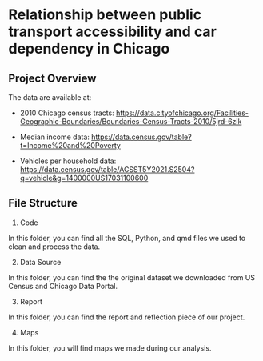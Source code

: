 # Relationship between public transport accessibility and car dependency in Chicago

## Project Overview

The data are available at:
* 2010 Chicago census tracts: https://data.cityofchicago.org/Facilities-Geographic-Boundaries/Boundaries-Census-Tracts-2010/5jrd-6zik

* Median income data: https://data.census.gov/table?t=Income%20and%20Poverty

* Vehicles per household data: https://data.census.gov/table/ACSST5Y2021.S2504?q=vehicle&g=1400000US17031100600

## File Structure

1. Code

In this folder, you can find all the SQL, Python, and qmd files we used to clean and process the data.

2. Data Source

In this folder, you can find the the original dataset we downloaded from US Census and Chicago Data Portal.

3. Report

In this folder, you can find the report and reflection piece of our project.

4. Maps

In this folder, you will find maps we made during our analysis.


